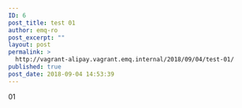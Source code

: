 ```yaml
---
ID: 6
post_title: test 01
author: emq-ro
post_excerpt: ""
layout: post
permalink: >
  http://vagrant-alipay.vagrant.emq.internal/2018/09/04/test-01/
published: true
post_date: 2018-09-04 14:53:39
---
```

01